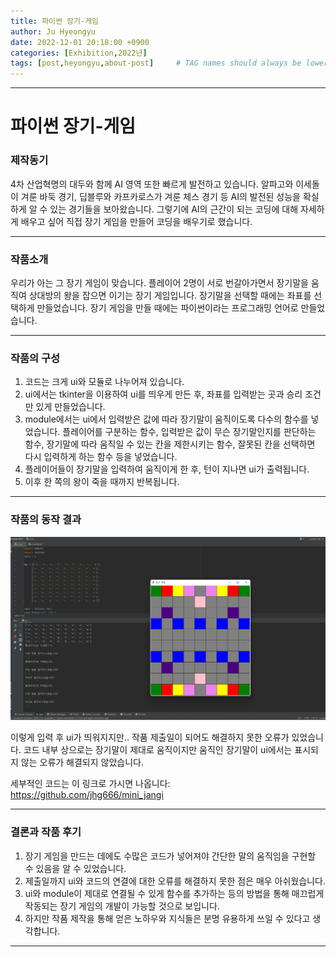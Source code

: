 ```yaml
---
title: 파이썬 장기-게임 
author: Ju Hyeongyu
date: 2022-12-01 20:18:00 +0900
categories: [Exhibition,2022년]
tags: [post,heyongyu,about-post]     # TAG names should always be lowercase, 띄어쓰기도 금지 
---
```


------------------------------------------
# 파이썬 장기-게임

### 제작동기

4차 산업혁명의 대두와 함께 AI 영역 또한 빠르게 발전하고 있습니다. 
알파고와 이세돌이 겨룬 바둑 경기, 딥블루와 카프카로스가 겨룬 체스 경기 등 
AI의 발전된 성능을 확실하게 알 수 있는 경기들을 보아왔습니다.
그렇기에 AI의 근간이 되는 코딩에 대해 자세하게 배우고 싶어 직접 장기 게임을 만들어 코딩을 배우기로 했습니다.

---

### 작품소개

우리가 아는 그 장기 게임이 맞습니다.
플레이어 2명이 서로 번갈아가면서 장기말을 움직여
상대방의 왕을 잡으면 이기는 장기 게임입니다.
장기말을 선택할 때에는 좌표를 선택하게 만들었습니다.
장기 게임을 만들 때에는 파이썬이라는 프로그래밍 언어로 만들었습니다.

---

### 작품의 구성

1. 코드는 크게 ui와 모듈로 나누어져 있습니다.
2. ui에서는 tkinter을 이용하여 ui를 띄우게 만든 후, 좌표를 입력받는 곳과 승리 조건만 있게 만들었습니다.
3. module에서는 ui에서 입력받은 값에 따라 장기말이 움직이도록 다수의 함수를 넣었습니다.
   플레이어를 구분하는 함수, 입력받은 값이 무슨 장기말인지를 판단하는 함수, 장기말에 따라
   움직일 수 있는 칸을 제한시키는 함수, 잘못된 칸을 선택하면 다시 입력하게 하는 함수 등을 넣었습니다.
4. 플레이어들이 장기말을 입력하여 움직이게 한 후, 턴이 지나면 ui가 출력됩니다.
5. 이후 한 쪽의 왕이 죽을 때까지 반복됩니다.

---

### 작품의 동작 결과

<img src="/assets/img/post/2022-12-01-python-jangi/jangiresult.png">

이렇게 입력 후 ui가 띄워지지만..
작품 제출일이 되어도 해결하지 못한 오류가 있었습니다.
코드 내부 상으로는 장기말이 제대로 움직이지만
움직인 장기말이 ui에서는 표시되지 않는 오류가 해결되지 않았습니다.

세부적인 코드는 이 링크로 가시면 나옵니다: <https://github.com/jhg666/mini_jangi>

---

### 결론과 작품 후기

1. 장기 게임을 만드는 데에도 수많은 코드가 넣어져야 간단한 말의 움직임을 구현할 수 있음을 알 수 있었습니다.
2. 제출일까지 ui와 코드의 연결에 대한 오류를 해결하지 못한 점은 매우 아쉬웠습니다.
3. ui와 module이 제대로 연결될 수 있게 함수를 추가하는 등의 방법을 통해 매끄럽게 작동되는 장기 게임의 개발이 가능할 것으로 보입니다.
4. 하지만 작품 제작을 통해 얻은 노하우와 지식들은 분명 유용하게 쓰일 수 있다고 생각합니다.



---
